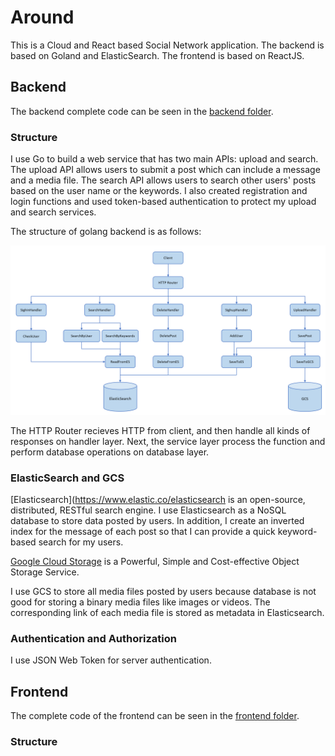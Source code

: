 # Around
This is a Cloud and React based Social Network application. The backend is based on Goland and ElasticSearch. The frontend is based on ReactJS. 


## Backend
The backend complete code can be seen in the [backend folder](https://github.com/oliver1112/Around/tree/main/around-backend).

### Structure
I use Go to build a web service that has two main APIs: upload and search. The upload API allows users to submit a post which can include a message and a media file. The search API allows users to search other users' posts based on the user name or the keywords. I also created registration and login functions and used token-based authentication to protect my upload and search services.

The structure of golang backend is as follows:

<img src="https://github.com/oliver1112/Around/blob/main/assets/structure.png" alt="structure" width="1000"/>


The HTTP Router recieves HTTP from client, and then handle all kinds of responses on handler layer. Next, the service layer process the function and perform database operations on database layer.


### ElasticSearch and GCS
[Elasticsearch](https://www.elastic.co/elasticsearch is an open-source, distributed, RESTful search engine.
I use Elasticsearch as a NoSQL database to store data posted by users. In addition, I create an inverted index for the message of each post so that I can provide a quick keyword-based search for my users.


[Google Cloud Storage](https://cloud.google.com/storage/docs/) is a Powerful, Simple and Cost-effective Object Storage Service. 

I use GCS to store all media files posted by users because database is not good for storing a binary media files like images or videos. The corresponding link of each media file is stored as metadata in Elasticsearch.

### Authentication and Authorization
I use JSON Web Token for server authentication.


## Frontend

The complete code of the frontend can be seen in the [frontend folder](https://github.com/oliver1112/Around/tree/main/frontend).
### Structure
